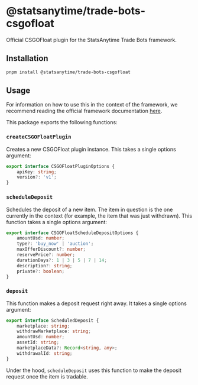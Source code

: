 # @statsanytime/trade-bots-csgofloat

Official CSGOFloat plugin for the StatsAnytime Trade Bots framework.

## Installation

```bash
pnpm install @statsanytime/trade-bots-csgofloat
```

## Usage

For information on how to use this in the context of the framework, we recommend reading the official framework documentation [here](https://github.com/statsanytime/trade-bots).

This package exports the following functions:

### `createCSGOFloatPlugin`

Creates a new CSGOFloat plugin instance. This takes a single options argument:

```typescript
export interface CSGOFloatPluginOptions {
    apiKey: string;
    version?: 'v1';
}
```

### `scheduleDeposit`

Schedules the deposit of a new item. The item in question is the one currently in the context (for example, the item that was just withdrawn). This function takes a single options argument:

```typescript
export interface CSGOFloatScheduleDepositOptions {
    amountUsd: number;
    type?: 'buy_now' | 'auction';
    maxOfferDiscount?: number;
    reservePrice?: number;
    durationDays?: 1 | 3 | 5 | 7 | 14;
    description?: string;
    private?: boolean;
}
```

### `deposit`

This function makes a deposit request right away. It takes a single options argument:

```typescript
export interface ScheduledDeposit {
    marketplace: string;
    withdrawMarketplace: string;
    amountUsd: number;
    assetId: string;
    marketplaceData?: Record<string, any>;
    withdrawalId: string;
}
```

Under the hood, `scheduleDeposit` uses this function to make the deposit request once the item is tradable.
